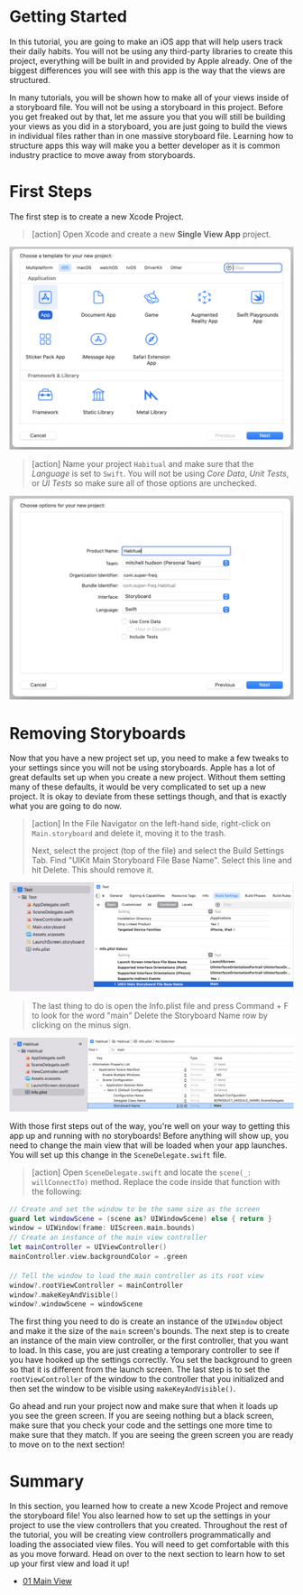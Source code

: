 # Getting Started

In this tutorial, you are going to make an iOS app that will help users track their daily habits. You will not be using any third-party libraries to create this project, everything will be built in and provided by Apple already. One of the biggest differences you will see with this app is the way that the views are structured.

In many tutorials, you will be shown how to make all of your views inside of a storyboard file. You will not be using a storyboard in this project. Before you get freaked out by that, let me assure you that you will still be building your views as you did in a storyboard, you are just going to build the views in individual files rather than in one massive storyboard file. Learning how to structure apps this way will make you a better developer as it is common industry practice to move away from storyboards.

# First Steps

The first step is to create a new Xcode Project.

> [action]
> Open Xcode and create a new **Single View App** project.

![New Project](./assets/new_project.png)

> [action]
> Name your project `Habitual` and make sure that the *Language* is set to `Swift`.
> You will not be using *Core Data*, *Unit Tests*, or *UI Tests* so make sure all of those options
> are unchecked.

![Name Project](./assets/name_project.png)

# Removing Storyboards

Now that you have a new project set up, you need to make a few tweaks to your settings since you will not be using storyboards. Apple has a lot of great defaults set up when you create a new project. Without them setting many of these defaults, it would be very complicated to set up a new project. It is okay to deviate from these settings though, and that is exactly what you are going to do now.

> [action]
> In the File Navigator on the left-hand side, right-click on `Main.storyboard` and delete it, moving
> it to the trash. 
>
> Next, select the project (top of the file) and select the Build Settings Tab. Find "UIKit Main Storyboard File Base Name". Select this line and hit Delete. This should remove it. 

![Remove Main](./assets/remove_main.png)

> The last thing to do is open the Info.plist file and press Command + F to look for the word "main" Delete the Storyboard Name row by clicking on the minus sign.

![Remove Main](./assets/info-plist.png)

With those first steps out of the way, you're well on your way to getting this app up and running with no storyboards! Before anything will show up, you need to change the main view that will be loaded when your app launches. You will set up this change in the `SceneDelegate.swift` file.

> [action]
> Open `SceneDelegate.swift` and locate the `scene(_: willConnectTo)` method. Replace the code inside that function with the following:

```Swift 
// Create and set the window to be the same size as the screen
guard let windowScene = (scene as? UIWindowScene) else { return }
window = UIWindow(frame: UIScreen.main.bounds)
// Create an instance of the main view controller
let mainController = UIViewController()
mainController.view.backgroundColor = .green

// Tell the window to load the main controller as its root view
window?.rootViewController = mainController
window?.makeKeyAndVisible()
window?.windowScene = windowScene
```

The first thing you need to do is create an instance of the `UIWindow` object and make it the size of the `main` screen's bounds. The next step is to create an instance of the main view controller, or the first controller, that you want to load. In this case, you are just creating a temporary controller to see if you have hooked up the settings correctly. You set the background to green so that it is different from the launch screen. The last step is to set the `rootViewController` of the window to the controller that you initialized and then set the window to be visible using `makeKeyAndVisible()`.

Go ahead and run your project now and make sure that when it loads up you see the green screen. If you are seeing nothing but a black screen, make sure that you check your code and the settings one more time to make sure that they match. If you are seeing the green screen you are ready to move on to the next section!

# Summary

In this section, you learned how to create a new Xcode Project and remove the storyboard file! You also learned how to set up the settings in your project to use the view controllers that you created. Throughout the rest of the tutorial, you will be creating view controllers programmatically and loading the associated view files. You will need to get comfortable with this as you move forward. Head on over to the next section to learn how to set up your first view and load it up!

- [01 Main View](../01-Main-View/)
